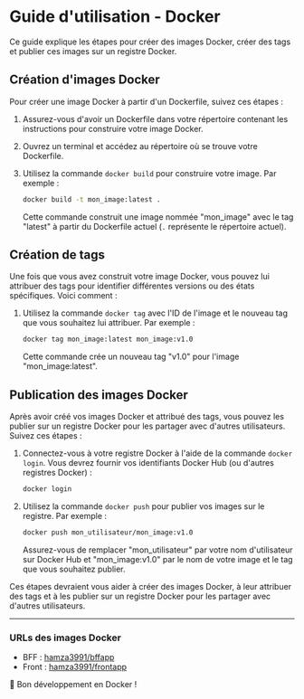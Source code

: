 # Guide d'utilisation - Docker

Ce guide explique les étapes pour créer des images Docker, créer des tags et publier ces images sur un registre Docker.

## Création d'images Docker

Pour créer une image Docker à partir d'un Dockerfile, suivez ces étapes :

1. Assurez-vous d'avoir un Dockerfile dans votre répertoire contenant les instructions pour construire votre image Docker.
2. Ouvrez un terminal et accédez au répertoire où se trouve votre Dockerfile.
3. Utilisez la commande `docker build` pour construire votre image. Par exemple :

    ```bash
    docker build -t mon_image:latest .
    ```

   Cette commande construit une image nommée "mon_image" avec le tag "latest" à partir du Dockerfile actuel (`.` représente le répertoire actuel).

## Création de tags

Une fois que vous avez construit votre image Docker, vous pouvez lui attribuer des tags pour identifier différentes versions ou des états spécifiques. Voici comment :

1. Utilisez la commande `docker tag` avec l'ID de l'image et le nouveau tag que vous souhaitez lui attribuer. Par exemple :

    ```bash
    docker tag mon_image:latest mon_image:v1.0
    ```

   Cette commande crée un nouveau tag "v1.0" pour l'image "mon_image:latest".

## Publication des images Docker

Après avoir créé vos images Docker et attribué des tags, vous pouvez les publier sur un registre Docker pour les partager avec d'autres utilisateurs. Suivez ces étapes :

1. Connectez-vous à votre registre Docker à l'aide de la commande `docker login`. Vous devrez fournir vos identifiants Docker Hub (ou d'autres registres Docker) :

    ```bash
    docker login
    ```

2. Utilisez la commande `docker push` pour publier vos images sur le registre. Par exemple :

    ```bash
    docker push mon_utilisateur/mon_image:v1.0
    ```

   Assurez-vous de remplacer "mon_utilisateur" par votre nom d'utilisateur sur Docker Hub et "mon_image:v1.0" par le nom de votre image et le tag que vous souhaitez publier.

Ces étapes devraient vous aider à créer des images Docker, à leur attribuer des tags et à les publier sur un registre Docker pour les partager avec d'autres utilisateurs.

---


### URLs des images Docker

- BFF : [hamza3991/bffapp](https://hub.docker.com/repository/docker/hamza3991/bffapp/general)
- Front : [hamza3991/frontapp](https://hub.docker.com/repository/docker/hamza3991/frontapp/general)


🐳 Bon développement en Docker !
